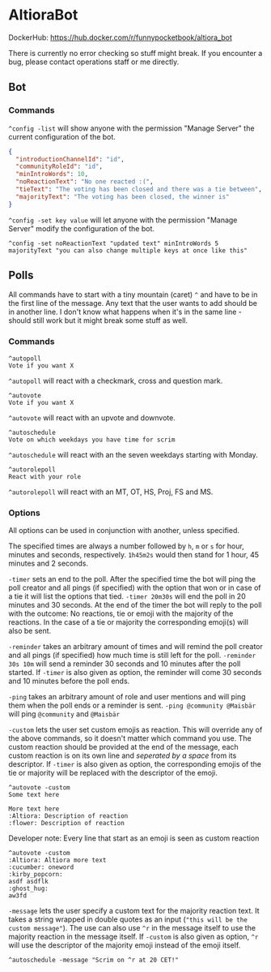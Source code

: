 # AltioraBot

DockerHub: https://hub.docker.com/r/funnypocketbook/altiora_bot

There is currently no error checking so stuff might break. If you encounter a bug, please contact operations staff or me directly.

## Bot

### Commands

`^config -list` will show anyone with the permission "Manage Server" the current configuration of the bot.

```JSON
{
  "introductionChannelId": "id",
  "communityRoleId": "id",
  "minIntroWords": 10,
  "noReactionText": "No one reacted :(",
  "tieText": "The voting has been closed and there was a tie between",
  "majorityText": "The voting has been closed, the winner is"
}
```

`^config -set key value` will let anyone with the permission "Manage Server" modify the configuration of the bot.
```
^config -set noReactionText "updated text" minIntroWords 5 majorityText "you can also change multiple keys at once like this"
```


## Polls
All commands have to start with a tiny mountain (caret) `^` and have to be in the first line of the message. Any text that the user wants to add should be in another line. I don't know what happens when it's in the same line - should still work but it might break some stuff as well.

### Commands

```
^autopoll
Vote if you want X
```

`^autopoll` will react with a checkmark, cross and question mark.




```
^autovote
Vote if you want X
```

`^autovote` will react with an upvote and downvote.


```
^autoschedule
Vote on which weekdays you have time for scrim
```

`^autoschedule` will react with an the seven weekdays starting with Monday.


```
^autorolepoll
React with your role
```

`^autorolepoll` will react with an MT, OT, HS, Proj, FS and MS.

### Options
All options can be used in conjunction with another, unless specified.

The specified times are always a number followed by `h`, `m` or `s` for hour, minutes and seconds, respectively. `1h45m2s` would then stand for 1 hour, 45 minutes and 2 seconds.

`-timer` sets an end to the poll. After the specified time the bot will ping the poll creator and all pings (if specified) with the option that won or in case of a tie it will list the options that tied. `-timer 20m30s` will end the poll in 20 minutes and 30 seconds. At the end of the timer the bot will reply to the poll with the outcome: No reactions, tie or emoji with the majority of the reactions. In the case of a tie or majority the corresponding emoji(s) will also be sent.

`-reminder` takes an arbitrary amount of times and will remind the poll creator and all pings (if specified) how much time is still left for the poll. `-reminder 30s 10m` will send a reminder 30 seconds and 10 minutes after the poll started. If `-timer` is also given as option, the reminder will come 30 seconds and 10 minutes before the poll ends.

`-ping` takes an arbitrary amount of role and user mentions and will ping them when the poll ends or a reminder is sent. `-ping @community @Maisbär` will ping `@community` and `@Maisbär`

`-custom` lets the user set custom emojis as reaction. This will override any of the above commands, so it doesn't matter which command you use. The custom reaction should be provided at the end of the message, each custom reaction is on its own line and *seperated by a space* from its descriptor. If `-timer` is also given as option, the corresponding emojis of the tie or majority will be replaced with the descriptor of the emoji.
```
^autovote -custom
Some text here

More text here
:Altiora: Description of reaction
:flower: Description of reaction
```

Developer note:
Every line that start as an emoji is seen as custom reaction
```
^autovote -custom
:Altiora: Altiora more text
:cucumber: oneword
:kirby_popcorn:  
asdf asdflk
:ghost_hug:
aw3fd
```

`-message` lets the user specify a custom text for the majority reaction text. It takes a string wrapped in double quotes as an input (`"this will be the custom message"`). The use can also use `^r` in the message itself to use the majority reaction in the message itself. If `-custom` is also given as option, `^r` will use the descriptor of the majority emoji instead of the emoji itself.
```
^autoschedule -message "Scrim on ^r at 20 CET!"
```
